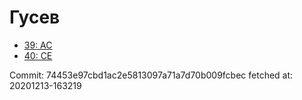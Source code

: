 # Гусев
- [39: AC](39.md)
- [40: CE](40.md)

Commit: 74453e97cbd1ac2e5813097a71a7d70b009fcbec
 fetched at: 20201213-163219
